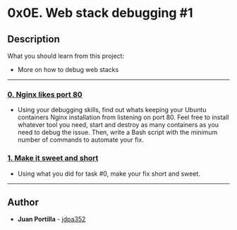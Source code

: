 # 0x0E. Web stack debugging #1

## Description
What you should learn from this project:
* More on how to debug web stacks

---

### [0. Nginx likes port 80](./0-nginx_likes_port_80)
* Using your debugging skills, find out whats keeping your Ubuntu containers Nginx installation from listening on port 80. Feel free to install whatever tool you need, start and destroy as many containers as you need to debug the issue. Then, write a Bash script with the minimum number of commands to automate your fix.


### [1. Make it sweet and short](./1-debugging_made_short)
* Using what you did for task #0, make your fix short and sweet.

---

## Author
* **Juan Portilla** - [jdpa352](https://github.com/Jdpa357)
